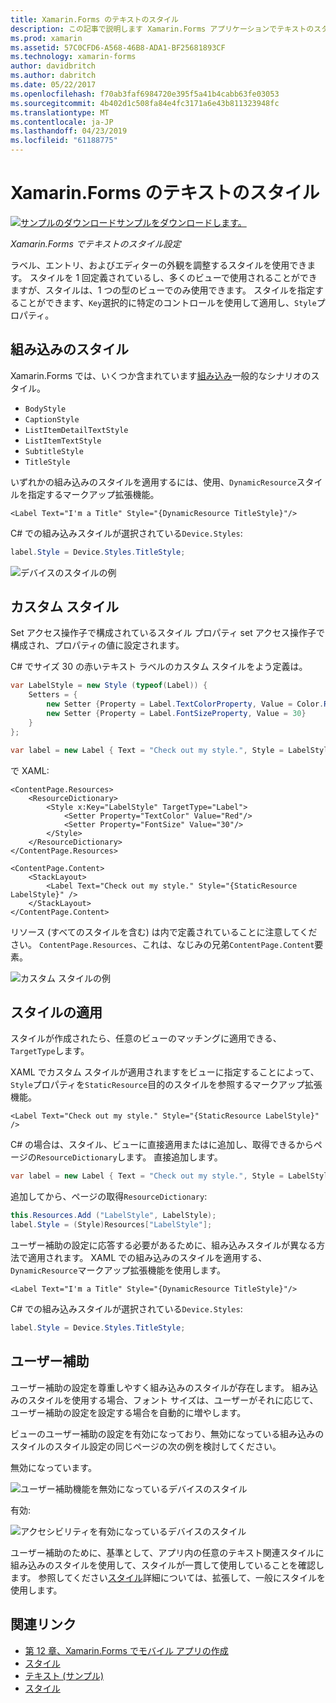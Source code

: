 ```yaml
---
title: Xamarin.Forms のテキストのスタイル
description: この記事で説明します Xamarin.Forms アプリケーションでテキストのスタイル設定する方法。 スタイルを 1 回定義されているし、多くのビューで使用されることができますが、スタイルは、1 つの型のビューでのみ使用できます。
ms.prod: xamarin
ms.assetid: 57C0CFD6-A568-46B8-ADA1-BF25681893CF
ms.technology: xamarin-forms
author: davidbritch
ms.author: dabritch
ms.date: 05/22/2017
ms.openlocfilehash: f70ab3faf6984720e395f5a41b4cabb63fe03053
ms.sourcegitcommit: 4b402d1c508fa84e4fc3171a6e43b811323948fc
ms.translationtype: MT
ms.contentlocale: ja-JP
ms.lasthandoff: 04/23/2019
ms.locfileid: "61188775"
---
```

# <a name="xamarinforms-text-styles"></a>Xamarin.Forms のテキストのスタイル

[![サンプルのダウンロード](~/media/shared/download.png)サンプルをダウンロードします。](https://developer.xamarin.com/samples/xamarin-forms/UserInterface/Text)

_Xamarin.Forms でテキストのスタイル設定_

ラベル、エントリ、およびエディターの外観を調整するスタイルを使用できます。 スタイルを 1 回定義されているし、多くのビューで使用されることができますが、スタイルは、1 つの型のビューでのみ使用できます。
スタイルを指定することができます、`Key`選択的に特定のコントロールを使用して適用し、`Style`プロパティ。

<a name="Built-In_Styles" />

## <a name="built-in-styles"></a>組み込みのスタイル

Xamarin.Forms では、いくつか含まれています[組み込み](xref:Xamarin.Forms.Device.Styles)一般的なシナリオのスタイル。

- `BodyStyle`
- `CaptionStyle`
- `ListItemDetailTextStyle`
- `ListItemTextStyle`
- `SubtitleStyle`
- `TitleStyle`

いずれかの組み込みのスタイルを適用するには、使用、`DynamicResource`スタイルを指定するマークアップ拡張機能。

```xaml
<Label Text="I'm a Title" Style="{DynamicResource TitleStyle}"/>
```

C# での組み込みスタイルが選択されている`Device.Styles`:

```csharp
label.Style = Device.Styles.TitleStyle;
```

![](styles-images/builtinstyles.png "デバイスのスタイルの例")

<a name="Custom_Styles" />

## <a name="custom-styles"></a>カスタム スタイル

Set アクセス操作子で構成されているスタイル プロパティ set アクセス操作子で構成され、プロパティの値に設定されます。

C# でサイズ 30 の赤いテキスト ラベルのカスタム スタイルをよう定義は。

```csharp
var LabelStyle = new Style (typeof(Label)) {
    Setters = {
        new Setter {Property = Label.TextColorProperty, Value = Color.Red},
        new Setter {Property = Label.FontSizeProperty, Value = 30}
    }
};

var label = new Label { Text = "Check out my style.", Style = LabelStyle };
```

で XAML:

```xaml
<ContentPage.Resources>
    <ResourceDictionary>
        <Style x:Key="LabelStyle" TargetType="Label">
            <Setter Property="TextColor" Value="Red"/>
            <Setter Property="FontSize" Value="30"/>
        </Style>
    </ResourceDictionary>
</ContentPage.Resources>

<ContentPage.Content>
    <StackLayout>
        <Label Text="Check out my style." Style="{StaticResource LabelStyle}" />
    </StackLayout>
</ContentPage.Content>
```

リソース (すべてのスタイルを含む) は内で定義されていることに注意してください。 `ContentPage.Resources`、これは、なじみの兄弟`ContentPage.Content`要素。

![](styles-images/customstyle.png "カスタム スタイルの例")

<a name="Applying_Styles" />

## <a name="applying-styles"></a>スタイルの適用

スタイルが作成されたら、任意のビューのマッチングに適用できる、`TargetType`します。

XAML でカスタム スタイルが適用されますをビューに指定することによって、`Style`プロパティを`StaticResource`目的のスタイルを参照するマークアップ拡張機能。

```xaml
<Label Text="Check out my style." Style="{StaticResource LabelStyle}" />
```

C# の場合は、スタイル、ビューに直接適用またはに追加し、取得できるからページの`ResourceDictionary`します。 直接追加します。

```csharp
var label = new Label { Text = "Check out my style.", Style = LabelStyle };
```

追加してから、ページの取得`ResourceDictionary`:

```csharp
this.Resources.Add ("LabelStyle", LabelStyle);
label.Style = (Style)Resources["LabelStyle"];
```

ユーザー補助の設定に応答する必要があるために、組み込みスタイルが異なる方法で適用されます。 XAML での組み込みのスタイルを適用する、`DynamicResource`マークアップ拡張機能を使用します。

```xaml
<Label Text="I'm a Title" Style="{DynamicResource TitleStyle}"/>
```

C# での組み込みスタイルが選択されている`Device.Styles`:

```csharp
label.Style = Device.Styles.TitleStyle;
```

## <a name="accessibility"></a>ユーザー補助

ユーザー補助の設定を尊重しやすく組み込みのスタイルが存在します。 組み込みのスタイルを使用する場合、フォント サイズは、ユーザーがそれに応じて、ユーザー補助の設定を設定する場合を自動的に増やします。

ビューのユーザー補助の設定を有効になっており、無効になっている組み込みのスタイルのスタイル設定の同じページの次の例を検討してください。

無効になっています。

![](styles-images/pre-access.png "ユーザー補助機能を無効になっているデバイスのスタイル")

有効:

![](styles-images/post-access.png "アクセシビリティを有効になっているデバイスのスタイル")

ユーザー補助のために、基準として、アプリ内の任意のテキスト関連スタイルに組み込みのスタイルを使用して、スタイルが一貫して使用していることを確認します。 参照してください[スタイル](~/xamarin-forms/user-interface/styles/index.md)詳細については、拡張して、一般にスタイルを使用します。


## <a name="related-links"></a>関連リンク

- [第 12 章、Xamarin.Forms でモバイル アプリの作成](https://developer.xamarin.com/r/xamarin-forms/book/chapter12.pdf)
- [スタイル](~/xamarin-forms/user-interface/styles/index.md)
- [テキスト (サンプル)](https://developer.xamarin.com/samples/xamarin-forms/UserInterface/Text)
- [スタイル](xref:Xamarin.Forms.Style)
